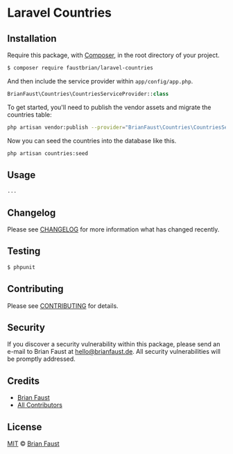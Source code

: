 # Laravel Countries

## Installation

Require this package, with [Composer](https://getcomposer.org/), in the root directory of your project.

``` bash
$ composer require faustbrian/laravel-countries
```

And then include the service provider within `app/config/app.php`.

``` php
BrianFaust\Countries\CountriesServiceProvider::class
```

To get started, you'll need to publish the vendor assets and migrate the countries table:

```bash
php artisan vendor:publish --provider="BrianFaust\Countries\CountriesServiceProvider" && php artisan migrate
```

Now you can seed the countries into the database like this.

```bash
php artisan countries:seed
```

## Usage

``` php
...
```

## Changelog

Please see [CHANGELOG](CHANGELOG.md) for more information what has changed recently.

## Testing

``` bash
$ phpunit
```

## Contributing

Please see [CONTRIBUTING](CONTRIBUTING.md) for details.

## Security

If you discover a security vulnerability within this package, please send an e-mail to Brian Faust at hello@brianfaust.de. All security vulnerabilities will be promptly addressed.

## Credits

- [Brian Faust](https://github.com/faustbrian)
- [All Contributors](../../contributors)

## License

[MIT](LICENSE) © [Brian Faust](https://brianfaust.de)
